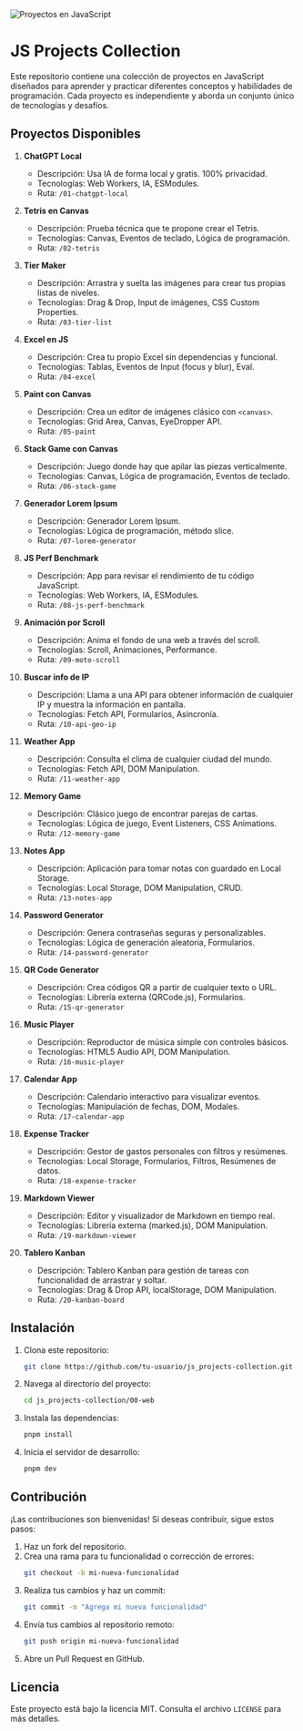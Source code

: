<img src="https://media.licdn.com/dms/image/C4E12AQFvA2Dw_vSK3Q/article-cover_image-shrink_600_2000/0/1520185205297?e=2147483647&v=beta&t=OX78T7hehJuWP4rxagMtleGcrVBI9eCm3YGgXxZniRQ" alt="Proyectos en JavaScript" />

# JS Projects Collection

Este repositorio contiene una colección de proyectos en JavaScript diseñados para aprender y practicar diferentes conceptos y habilidades de programación. Cada proyecto es independiente y aborda un conjunto único de tecnologías y desafíos.

## Proyectos Disponibles

1.  **ChatGPT Local**
    -   Descripción: Usa IA de forma local y gratis. 100% privacidad.
    -   Tecnologías: Web Workers, IA, ESModules.
    -   Ruta: `/01-chatgpt-local`

2.  **Tetris en Canvas**
    -   Descripción: Prueba técnica que te propone crear el Tetris.
    -   Tecnologías: Canvas, Eventos de teclado, Lógica de programación.
    -   Ruta: `/02-tetris`

3.  **Tier Maker**
    -   Descripción: Arrastra y suelta las imágenes para crear tus propias listas de niveles.
    -   Tecnologías: Drag & Drop, Input de imágenes, CSS Custom Properties.
    -   Ruta: `/03-tier-list`

4.  **Excel en JS**
    -   Descripción: Crea tu propio Excel sin dependencias y funcional.
    -   Tecnologías: Tablas, Eventos de Input (focus y blur), Eval.
    -   Ruta: `/04-excel`

5.  **Paint con Canvas**
    -   Descripción: Crea un editor de imágenes clásico con `<canvas>`.
    -   Tecnologías: Grid Area, Canvas, EyeDropper API.
    -   Ruta: `/05-paint`

6.  **Stack Game con Canvas**
    -   Descripción: Juego donde hay que apilar las piezas verticalmente.
    -   Tecnologías: Canvas, Lógica de programación, Eventos de teclado.
    -   Ruta: `/06-stack-game`

7.  **Generador Lorem Ipsum**
    -   Descripción: Generador Lorem Ipsum.
    -   Tecnologías: Lógica de programación, método slice.
    -   Ruta: `/07-lorem-generator`

8.  **JS Perf Benchmark**
    -   Descripción: App para revisar el rendimiento de tu código JavaScript.
    -   Tecnologías: Web Workers, IA, ESModules.
    -   Ruta: `/08-js-perf-benchmark`

9.  **Animación por Scroll**
    -   Descripción: Anima el fondo de una web a través del scroll.
    -   Tecnologías: Scroll, Animaciones, Performance.
    -   Ruta: `/09-moto-scroll`

10. **Buscar info de IP**
    -   Descripción: Llama a una API para obtener información de cualquier IP y muestra la información en pantalla.
    -   Tecnologías: Fetch API, Formularios, Asincronía.
    -   Ruta: `/10-api-geo-ip`

11. **Weather App**
    -   Descripción: Consulta el clima de cualquier ciudad del mundo.
    -   Tecnologías: Fetch API, DOM Manipulation.
    -   Ruta: `/11-weather-app`

12. **Memory Game**
    -   Descripción: Clásico juego de encontrar parejas de cartas.
    -   Tecnologías: Lógica de juego, Event Listeners, CSS Animations.
    -   Ruta: `/12-memory-game`

13. **Notes App**
    -   Descripción: Aplicación para tomar notas con guardado en Local Storage.
    -   Tecnologías: Local Storage, DOM Manipulation, CRUD.
    -   Ruta: `/13-notes-app`

14. **Password Generator**
    -   Descripción: Genera contraseñas seguras y personalizables.
    -   Tecnologías: Lógica de generación aleatoria, Formularios.
    -   Ruta: `/14-password-generator`

15. **QR Code Generator**
    -   Descripción: Crea códigos QR a partir de cualquier texto o URL.
    -   Tecnologías: Librería externa (QRCode.js), Formularios.
    -   Ruta: `/15-qr-generator`

16. **Music Player**
    -   Descripción: Reproductor de música simple con controles básicos.
    -   Tecnologías: HTML5 Audio API, DOM Manipulation.
    -   Ruta: `/16-music-player`

17. **Calendar App**
    -   Descripción: Calendario interactivo para visualizar eventos.
    -   Tecnologías: Manipulación de fechas, DOM, Modales.
    -   Ruta: `/17-calendar-app`

18. **Expense Tracker**
    -   Descripción: Gestor de gastos personales con filtros y resúmenes.
    -   Tecnologías: Local Storage, Formularios, Filtros, Resúmenes de datos.
    -   Ruta: `/18-expense-tracker`

19. **Markdown Viewer**
    -   Descripción: Editor y visualizador de Markdown en tiempo real.
    -   Tecnologías: Librería externa (marked.js), DOM Manipulation.
    -   Ruta: `/19-markdown-viewer`

20. **Tablero Kanban**
    -   Descripción: Tablero Kanban para gestión de tareas con funcionalidad de arrastrar y soltar.
    -   Tecnologías: Drag & Drop API, localStorage, DOM Manipulation.
    -   Ruta: `/20-kanban-board`

## Instalación

1. Clona este repositorio:
   ```bash
   git clone https://github.com/tu-usuario/js_projects-collection.git
   ```

2. Navega al directorio del proyecto:
   ```bash
   cd js_projects-collection/00-web
   ```

3. Instala las dependencias:
   ```bash
   pnpm install
   ```

4. Inicia el servidor de desarrollo:
   ```bash
   pnpm dev
   ```

## Contribución

¡Las contribuciones son bienvenidas! Si deseas contribuir, sigue estos pasos:

1. Haz un fork del repositorio.
2. Crea una rama para tu funcionalidad o corrección de errores:
   ```bash
   git checkout -b mi-nueva-funcionalidad
   ```
3. Realiza tus cambios y haz un commit:
   ```bash
   git commit -m "Agrega mi nueva funcionalidad"
   ```
4. Envía tus cambios al repositorio remoto:
   ```bash
   git push origin mi-nueva-funcionalidad
   ```
5. Abre un Pull Request en GitHub.

## Licencia

Este proyecto está bajo la licencia MIT. Consulta el archivo `LICENSE` para más detalles.
